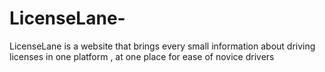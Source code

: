 # LicenseLane-
LicenseLane is a website that brings every small information about driving licenses in one platform , at one place for ease of novice drivers
